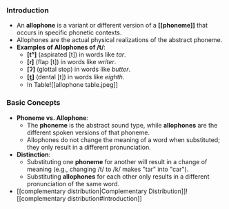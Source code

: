 ### Introduction
- An **allophone** is a variant or different version of a **[[phoneme]]** that occurs in specific phonetic contexts. 
- Allophones are the actual physical realizations of the abstract phoneme.
- **Examples of Allophones of /t/**:
    - **\[tʰ]** (aspirated \[t]) in words like _tar_.
    - **\[ɾ]** (flap \[t]) in words like _writer_.
    - **\[ʔ]** (glottal stop) in words like _butter_.
    - **\[t̪]** (dental \[t]) in words like _eighth_.
    - In Table![[allophone table.jpeg]]




### Basic Concepts
- **Phoneme vs. Allophone**:
    - The **phoneme** is the abstract sound type, while **allophones** are the different spoken versions of that phoneme.
    - Allophones do not change the meaning of a word when substituted; they only result in a different pronunciation.
- **Distinction**:
    - Substituting one **phoneme** for another will result in a change of meaning (e.g., changing /t/ to /k/ makes "tar" into "car").
    - Substituting **allophones** for each other only results in a different pronunciation of the same word.
- [[complementary distribution|Complementary Distribution]]![[complementary distribution#introduction]]